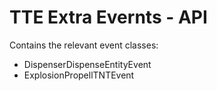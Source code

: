 # TTE Extra Evernts - API
Contains the relevant event classes:
 - DispenserDispenseEntityEvent
 - ExplosionPropellTNTEvent